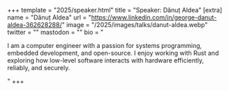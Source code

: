 +++
template = "2025/speaker.html"
title = "Speaker: Dănuț Aldea"
[extra]
  name = "Dănuț Aldea"
  url = "https://www.linkedin.com/in/george-danut-aldea-362628288/"
  image = "/2025/images/talks/danut-aldea.webp"
  twitter = ""
  mastodon = ""
  bio = "<p>I am a computer engineer with a passion for systems programming, embedded development, and open-source. I enjoy working with Rust and exploring how low-level software interacts with hardware efficiently, reliably, and securely.</p>"
+++
